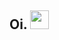 ## Oi. <img src="https://raw.githubusercontent.com/iampavangandhi/iampavangandhi/master/gifs/Hi.gif" width="30px"></h2>

